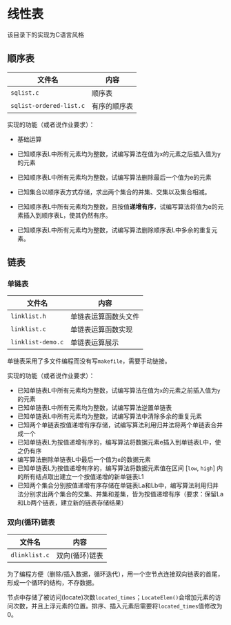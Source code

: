# 线性表

该目录下的实现为C语言风格

## 顺序表

| 文件名                  | 内容         |
| ----------------------- | ------------ |
| `sqlist.c`              | 顺序表       |
| `sqlist-ordered-list.c` | 有序的顺序表 |

实现的功能（或者说作业要求）：

- 基础运算

- 已知顺序表L中所有元素均为整数，试编写算法在值为x的元素之后插入值为y的元素

- 已知顺序表L中所有元素均为整数，试编写算法删除最后一个值为e的元素

- 已知集合以顺序表方式存储，求出两个集合的并集、交集以及集合相减。

- 已知顺序表L中所有元素均为整数，且按值**递增有序**，试编写算法将值为e的元素插入到顺序表L，使其仍然有序。
- 已知顺序表L中所有元素均为整数，试编写算法删除顺序表L中多余的重复元素。



## 链表

### 单链表

| 文件名            | 内容                 |
| ----------------- | -------------------- |
| `linklist.h`      | 单链表运算函数头文件 |
| `linklist.c`      | 单链表运算函数实现   |
| `linklist-demo.c` | 单链表运算展示       |

单链表采用了多文件编程而没有写`makefile`，需要手动链接。

实现的功能（或者说作业要求）：

- 已知单链表L中所有元素均为整数，试编写算法在值为`x`的元素之前插入值为`y`的元素
- 已知单链表L中所有元素均为整数，试编写算法逆置单链表
- 已知单链表L中所有元素均为整数，试编写算法中清除多余的重复元素
- 已知两个单链表按值递增有序存储，试编写算法利用归并法将两个单链表合并成一个
- 已知单链表L为按值递增有序的，编写算法将数据元素e插入到单链表L中，使之仍有序
- 编写算法删除单链表L中最后一个值为`e`的数据元素
- 已知单链表L为按值递增有序的，编写算法将数据元素值在区间 [`low`, `high`] 内的所有结点取出建立一个按值递增的新单链表L1
- 已知两个集合分别按值递增有序存储在单链表La和Lb中，编写算法利用归并法分别求出两个集合的交集、并集和差集，皆为按值递增有序（要求：保留La和Lb两个链表，建立新的链表存储结果）



### 双向(循环)链表

| 文件名        | 内容           |
| ------------- | -------------- |
| `dlinklist.c` | 双向(循环)链表 |

为了编程方便（删除/插入数据，循环迭代），用一个空节点连接双向链表的首尾，形成一个循环的结构，不存数据。

节点中存储了被访问(locate)次数`located_times`；`LocateElem()`会增加元素的访问次数，并且上浮元素的位置。排序、插入元素后需要将`located_times`值修改为0。



